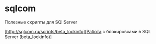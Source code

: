 # sqlcom
Полезные скрипты для SQl Server

[http://sqlcom.ru/scripts/beta_lockinfo][Работа с блокировками в SQL Server (beta_lockinfo)]
